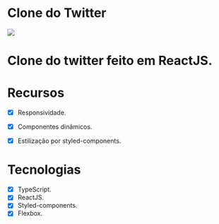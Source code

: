 # Clone do Twitter 
[<img src="https://i.imgur.com/u6j4VUJ.gif"/>](https://cloneflex-twitter.netlify.app/)

# Clone do twitter feito em ReactJS.


# Recursos

- [X] Responsividade.
- [x] Componentes dinâmicos.
- [X] Estilização por styled-components.


# Tecnologias

- [X] TypeScript.
- [X] ReactJS.
- [X] Styled-components.
- [X] Flexbox.
